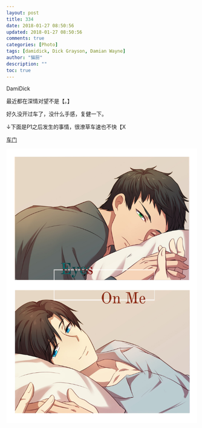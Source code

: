 ```yaml
---
layout: post
title: 334
date: 2018-01-27 08:50:56
updated: 2018-01-27 08:50:56
comments: true
categories: [Photo]
tags: [damidick, Dick Grayson, Damian Wayne]
author: "猫厨"
description: ""
toc: true
---
```


<p>DamiDick</p> 
<p>最近都在深情对望不是【。】</p> 
<p>好久没开过车了，没什么手感，复健一下。</p> 
<p>↓下面是P1之后发生的事情，很潦草车速也不快【X</p> 
<p><a target="_blank" rel="nofollow" href="http://file.damidick.anime-japan.net/4107.jpg"  >车门</a></p>

![](https://raw.githubusercontent.com/alicewish/meowchain247/master/img_cVZNdzJtQk9JV2VycWRZdUdod3RUV2tvdHlUMDZ3SW14RDQ1cEJFUWtGbmwwaU9vMHhKN0dRPT0.jpg)